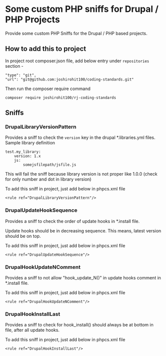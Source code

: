 # Some custom PHP sniffs for Drupal / PHP Projects 
Provide some custom PHP Sniffs for the Drupal / PHP based projects.

## How to add this to project
In project root composer.json file, add below entry under `repositories`
section -

````
"type": "git",
"url": "git@github.com:joshirohit100/coding-standards.git"
````
Then run the composer require command
```
composer require joshirohit100/rj-coding-standards
```

## Sniffs
### DrupalLibraryVersionPattern
Provides a sniff to check the `version` key in the drupal *.libraries.yml files.
Sample library definition
```
test.my_library:
    version: 1.x
    js:
        somejsfilepath/jsfile.js
```
This will fail the sniff because library version is not proper
like 1.0.0 (check for only number and dot in library version)

To add this sniff in project, just add below in phpcs.xml file
```
<rule ref="DrupalLibraryVersionPattern"/>
```

### DrupalUpdateHookSequence
Provides a sniff to check the order of update hooks in *.install file.

Update hooks should be in decreasing sequence.
This means, latest version should be on top.

To add this sniff in project, just add below in phpcs.xml file
```
<rule ref="DrupalUpdateHookSequence"/>
```

### DrupalHookUpdateNComment
Provides a sniff to not allow "hook_update_N()" in update hooks comment in *.install file.

To add this sniff in project, just add below in phpcs.xml file
```
<rule ref="DrupalHookUpdateNComment"/>
```

### DrupalHookInstallLast
Provides a sniff to check for hook_install() should always be at bottom in file, after all update hooks.

To add this sniff in project, just add below in phpcs.xml file
```
<rule ref="DrupalHookInstallLast"/>
```
